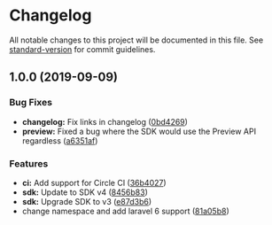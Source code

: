 # Changelog

All notable changes to this project will be documented in this file. See [standard-version](https://github.com/conventional-changelog/standard-version) for commit guidelines.

## 1.0.0 (2019-09-09)


### Bug Fixes

* **changelog:** Fix links in changelog ([0bd4269](https://github.com/dansmaculotte/laravel-contentful/commit/0bd4269))
* **preview:** Fixed a bug where the SDK would use the Preview API regardless ([a6351af](https://github.com/dansmaculotte/laravel-contentful/commit/a6351af))


### Features

* **ci:** Add support for Circle CI ([36b4027](https://github.com/dansmaculotte/laravel-contentful/commit/36b4027))
* **sdk:** Update to SDK v4 ([8456b83](https://github.com/dansmaculotte/laravel-contentful/commit/8456b83))
* **sdk:** Upgrade SDK to v3 ([e87d3b6](https://github.com/dansmaculotte/laravel-contentful/commit/e87d3b6))
* change namespace and add laravel 6 support ([81a05b8](https://github.com/dansmaculotte/laravel-contentful/commit/81a05b8))
